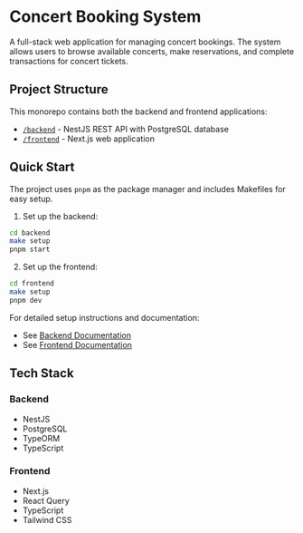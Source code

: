 # Concert Booking System

A full-stack web application for managing concert bookings. The system allows users to browse available concerts, make reservations, and complete transactions for concert tickets.

## Project Structure

This monorepo contains both the backend and frontend applications:

- [`/backend`](./backend/README.md) - NestJS REST API with PostgreSQL database
- [`/frontend`](./frontend/README.md) - Next.js web application

## Quick Start

The project uses `pnpm` as the package manager and includes Makefiles for easy setup.

1. Set up the backend:
```bash
cd backend
make setup
pnpm start
```

2. Set up the frontend:
```bash
cd frontend
make setup
pnpm dev
```

For detailed setup instructions and documentation:
- See [Backend Documentation](./backend/README.md)
- See [Frontend Documentation](./frontend/README.md)

## Tech Stack

### Backend
- NestJS
- PostgreSQL
- TypeORM
- TypeScript

### Frontend
- Next.js
- React Query
- TypeScript
- Tailwind CSS